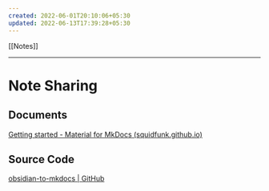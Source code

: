 ```yaml
---
created: 2022-06-01T20:10:06+05:30
updated: 2022-06-13T17:39:28+05:30
---
```

[[Notes]]

---
# Note Sharing

## Documents
[Getting started - Material for MkDocs (squidfunk.github.io)](https://squidfunk.github.io/mkdocs-material/getting-started/)

## Source Code
[obsidian-to-mkdocs | GitHub](https://github.com/project-cool/obsidian-to-mkdocs)